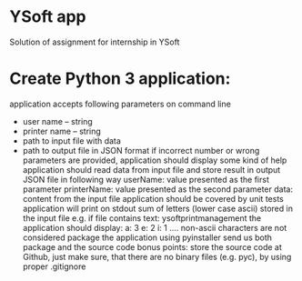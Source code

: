 # YSoft app
Solution of assignment for internship in YSoft

# Create Python 3 application:

application accepts following parameters on command line
* user name – string
* printer name – string
* path to input file with data
* path to output file in JSON format
if incorrect number or wrong parameters are provided, application should display some kind of help
application should read data from input file and store result in output JSON file in following way
userName: value presented as the first parameter
printerName: value presented as the second parameter
data: content from the input file
application should be covered by unit tests
application will print on stdout sum of letters (lower case ascii) stored in the input file
e.g. if file contains text: ysoftprintmanagement
the application should display:
a: 3
e: 2
i: 1
....
non-ascii characters are not considered
package the application using pyinstaller
send us both package and the source code
bonus points: store the source code at Github, just make sure, that there are no binary files (e.g. pyc), by using proper .gitignore
